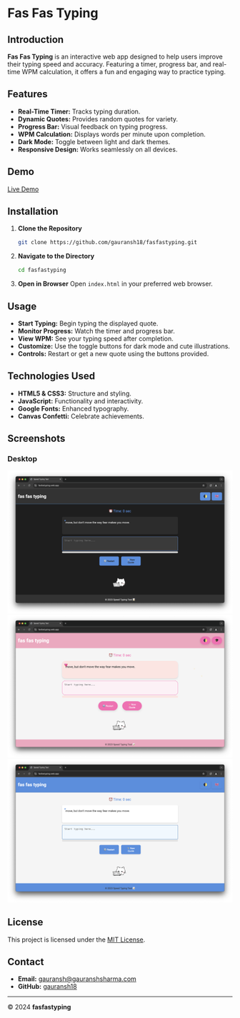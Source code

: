# Fas Fas Typing

## Introduction

**Fas Fas Typing** is an interactive web app designed to help users improve their typing speed and accuracy. Featuring a timer, progress bar, and real-time WPM calculation, it offers a fun and engaging way to practice typing.

## Features

- **Real-Time Timer:** Tracks typing duration.
- **Dynamic Quotes:** Provides random quotes for variety.
- **Progress Bar:** Visual feedback on typing progress.
- **WPM Calculation:** Displays words per minute upon completion.
- **Dark Mode:** Toggle between light and dark themes.
- **Responsive Design:** Works seamlessly on all devices.

## Demo

[Live Demo](https://fasfastyping.web.app)

## Installation

1. **Clone the Repository**
    ```bash
    git clone https://github.com/gauransh18/fasfastyping.git
    ```

2. **Navigate to the Directory**
    ```bash
    cd fasfastyping
    ```

3. **Open in Browser**
    Open `index.html` in your preferred web browser.

## Usage

- **Start Typing:** Begin typing the displayed quote.
- **Monitor Progress:** Watch the timer and progress bar.
- **View WPM:** See your typing speed after completion.
- **Customize:** Use the toggle buttons for dark mode and cute illustrations.
- **Controls:** Restart or get a new quote using the buttons provided.

## Technologies Used

- **HTML5 & CSS3:** Structure and styling.
- **JavaScript:** Functionality and interactivity.
- **Google Fonts:** Enhanced typography.
- **Canvas Confetti:** Celebrate achievements.

## Screenshots

### Desktop

![Screenshot 1](ss1.png)
![Screenshot 1](ss2.png)
![Screenshot 1](ss3.png)

## License

This project is licensed under the [MIT License](LICENSE).

## Contact

- **Email:** [gauransh@gauranshsharma.com](mailto:gauransh@gauranshsharma.com)
- **GitHub:** [gauransh18](https://github.com/gauransh18)

---
© 2024 **fasfastyping**

